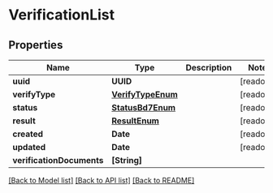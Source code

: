 # VerificationList

## Properties
Name | Type | Description | Notes
------------ | ------------- | ------------- | -------------
**uuid** | **UUID** |  | [readonly] 
**verifyType** | [**VerifyTypeEnum**](VerifyTypeEnum.md) |  | [readonly] 
**status** | [**StatusBd7Enum**](StatusBd7Enum.md) |  | [readonly] 
**result** | [**ResultEnum**](ResultEnum.md) |  | [readonly] 
**created** | **Date** |  | [readonly] 
**updated** | **Date** |  | [readonly] 
**verificationDocuments** | **[String]** |  | 

[[Back to Model list]](../README.md#documentation-for-models) [[Back to API list]](../README.md#documentation-for-api-endpoints) [[Back to README]](../README.md)


